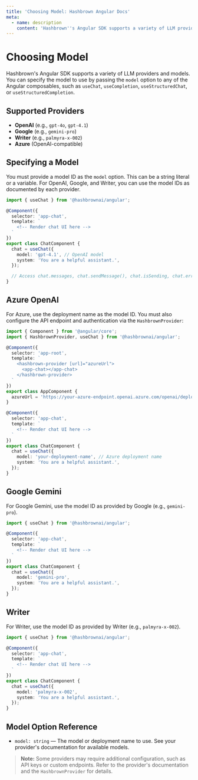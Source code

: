 ```yaml
---
title: 'Choosing Model: Hashbrown Angular Docs'
meta:
  - name: description
    content: 'Hashbrown''s Angular SDK supports a variety of LLM providers and models.'
---
```

# Choosing Model

Hashbrown's Angular SDK supports a variety of LLM providers and models. You can specify the model to use by passing the `model` option to any of the Angular composables, such as `useChat`, `useCompletion`, `useStructuredChat`, or `useStructuredCompletion`.

## Supported Providers

- **OpenAI** (e.g., `gpt-4o`, `gpt-4.1`)
- **Google** (e.g., `gemini-pro`)
- **Writer** (e.g., `palmyra-x-002`)
- **Azure** (OpenAI-compatible)

## Specifying a Model

You must provide a model ID as the `model` option. This can be a string literal or a variable. For OpenAI, Google, and Writer, you can use the model IDs as documented by each provider.

```typescript
import { useChat } from '@hashbrownai/angular';

@Component({
  selector: 'app-chat',
  template: `
    <!-- Render chat UI here -->
  `
})
export class ChatComponent {
  chat = useChat({
    model: 'gpt-4.1', // OpenAI model
    system: 'You are a helpful assistant.',
  });

  // Access chat.messages, chat.sendMessage(), chat.isSending, chat.error
}
```

## Azure OpenAI

For Azure, use the deployment name as the model ID. You must also configure the API endpoint and authentication via the `HashbrownProvider`:

```typescript
import { Component } from '@angular/core';
import { HashbrownProvider, useChat } from '@hashbrownai/angular';

@Component({
  selector: 'app-root',
  template: `
    <hashbrown-provider [url]="azureUrl">
      <app-chat></app-chat>
    </hashbrown-provider>
  `
})
export class AppComponent {
  azureUrl = 'https://your-azure-endpoint.openai.azure.com/openai/deployments/your-deployment-name/chat/completions?api-version=2023-03-15-preview';
}

@Component({
  selector: 'app-chat',
  template: `
    <!-- Render chat UI here -->
  `
})
export class ChatComponent {
  chat = useChat({
    model: 'your-deployment-name', // Azure deployment name
    system: 'You are a helpful assistant.',
  });
}
```

## Google Gemini

For Google Gemini, use the model ID as provided by Google (e.g., `gemini-pro`).

```typescript
import { useChat } from '@hashbrownai/angular';

@Component({
  selector: 'app-chat',
  template: `
    <!-- Render chat UI here -->
  `
})
export class ChatComponent {
  chat = useChat({
    model: 'gemini-pro',
    system: 'You are a helpful assistant.',
  });
}
```

## Writer

For Writer, use the model ID as provided by Writer (e.g., `palmyra-x-002`).

```typescript
import { useChat } from '@hashbrownai/angular';

@Component({
  selector: 'app-chat',
  template: `
    <!-- Render chat UI here -->
  `
})
export class ChatComponent {
  chat = useChat({
    model: 'palmyra-x-002',
    system: 'You are a helpful assistant.',
  });
}
```

## Model Option Reference

- `model: string` — The model or deployment name to use. See your provider's documentation for available models.

> **Note:** Some providers may require additional configuration, such as API keys or custom endpoints. Refer to the provider's documentation and the `HashbrownProvider` for details.
